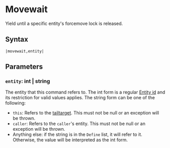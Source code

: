 # Movewait

Yield until a specific entity's forcemove lock is released.

## Syntax

````
|movewait,entity|
````

## Parameters

### `entity`: int | string

The entity that this command refers to. The int form is a regular [Entity id](../Entity%20id.md) and its restriction for valid values applies. The string form can be one of the following:

* `this`: Refers to the [tailtarget](../../Notable%20local%20variable/tailtarget.md). This must not be null or an exception will be thrown.
* `caller`: Refers to the `caller`'s entity. This must not be null or an exception will be thrown.
* Anything else: if the string is in the `Define` list, it will refer to it. Otherwise, the value will be interpreted as the int form.
